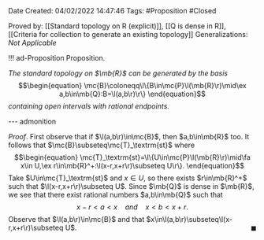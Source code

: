 <br />
<br />

Date Created: 04/02/2022 14:47:46
Tags: #Proposition #Closed 

Proved by: [[Standard topology on R (explicit)]], [[Q is dense in R]], [[Criteria for collection to generate an existing topology]]
Generalizations: _Not Applicable_

!!! ad-Proposition Proposition.

_The standard topology on $\mb{R}$ can be generated by the basis_
$$\begin{equation}
    \mc{B}\coloneqq\l\{B\in\mc{P}\l(\mb{R}\r)\mid\ex a,b\in\mb{Q}:B=\l(a,b\r)\r\}
\end{equation}$$
_containing open intervals with rational endpoints._

--- admonition

_Proof_. First observe that if $\l(a,b\r)\in\mc{B}$, then $a,b\in\mb{R}$ too. It follows that $\mc{B}\subseteq\mc{T}_\textrm{st}$ where
$$\begin{equation}
    \mc{T}_\textrm{st}=\l\{U\in\mc{P}\l(\mb{R}\r)\mid\fa x\in U,\ex r\in\mb{R}^+:\l(x-r,x+r\r)\subseteq U\r\}.
\end{equation}$$
Take $U\in\mc{T}_\textrm{st}$ and $x\in U$, so there exists $r\in\mb{R}^+$ such that $\l(x-r,x+r\r)\subseteq U$. Since $\mb{Q}$ is dense in $\mb{R}$, we see that there exist rational numbers $a,b\in\mb{Q}$ such that
$$\begin{equation}
    x-r<a<x\ \ \ \ \textit{and}\ \ \ \ x<b<x+r.
\end{equation}$$
Observe that $\l(a,b\r)\in\mc{B}$ and that $x\in\l(a,b\r)\subseteq\l(x-r,x+r\r)\subseteq U$.<span style="float:right;">$\blacksquare$</span>
